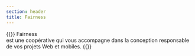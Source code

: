 ```yaml
---
section: header
title: Fairness
---
```

{{<rawhtml>}}
<span class="text-hl-1">Fairness</span><br/> est une coopérative qui vous accompagne dans la <span class="text-hl-2">conception responsable</span> de vos projets <span class="text-hl-3">Web et mobiles</span>.
{{</rawhtml>}}

